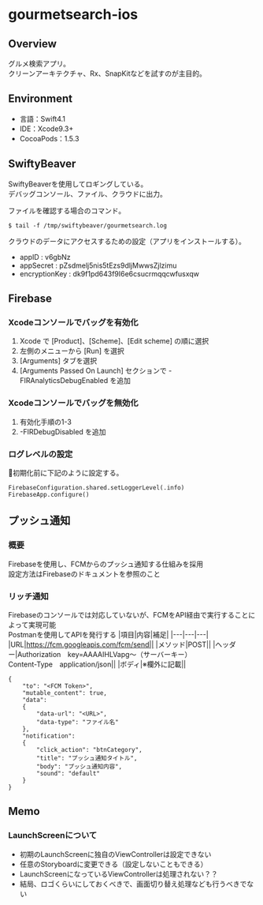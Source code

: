 # gourmetsearch-ios

## Overview
グルメ検索アプリ。  
クリーンアーキテクチャ、Rx、SnapKitなどを試すのが主目的。

## Environment
- 言語：Swift4.1
- IDE：Xcode9.3+
- CocoaPods：1.5.3

## SwiftyBeaver
SwiftyBeaverを使用してロギングしている。  
デバッグコンソール、ファイル、クラウドに出力。

ファイルを確認する場合のコマンド。
```
$ tail -f /tmp/swiftybeaver/gourmetsearch.log
```

クラウドのデータにアクセスするための設定（アプリをインストールする）。
- appID : v6gbNz
- appSecret : pZsdmelj5nis5tEzs9dljMwwsZjlzimu
- encryptionKey : dk9f1pd643f9I6e6csucrmqqcwfusxqw

## Firebase

### Xcodeコンソールでバッグを有効化
1. Xcode で [Product]、[Scheme]、[Edit scheme] の順に選択
1. 左側のメニューから [Run] を選択
1. [Arguments] タブを選択
1. [Arguments Passed On Launch] セクションで -FIRAnalyticsDebugEnabled を追加

### Xcodeコンソールでバッグを無効化
1. 有効化手順の1-3
1. -FIRDebugDisabled を追加

### ログレベルの設定
初期化前に下記のように設定する。
```
FirebaseConfiguration.shared.setLoggerLevel(.info)
FirebaseApp.configure()
```

## プッシュ通知

### 概要
Firebaseを使用し、FCMからのプッシュ通知する仕組みを採用  
設定方法はFirebaseのドキュメントを参照のこと

### リッチ通知
Firebaseのコンソールでは対応していないが、FCMをAPI経由で実行することによって実現可能  
Postmanを使用してAPIを発行する
|項目|内容|補足|
|---|---|---|
|URL|https://fcm.googleapis.com/fcm/send||
|メソッド|POST||
|ヘッダー|Authorization　key=AAAAIHLVapg〜（サーバーキー）<br>Content-Type　application/json||
|ボディ|※欄外に記載||

```json:
{
	"to": "<FCM Token>",
	"mutable_content": true,
	"data":
	{
		"data-url": "<URL>",
		"data-type": "ファイル名"
	},
	"notification":
	{
		"click_action": "btnCategory",
		"title": "プッシュ通知タイトル",
		"body": "プッシュ通知内容",
		"sound": "default"
	}
}
```

## Memo

### LaunchScreenについて

- 初期のLaunchScreenに独自のViewControllerは設定できない
- 任意のStoryboardに変更できる（設定しないこともできる）
- LaunchScreenになっているViewControllerは処理されない？？
- 結局、ロゴくらいにしておくべきで、画面切り替え処理なども行うべきでない
